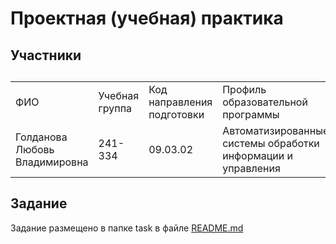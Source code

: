 # Проектная (учебная) практика
<h2>Участники<h2>
<table>
    <tr>
        <td>ФИО</td>
        <td>Учебная группа</td>
        <td>Код направления подготовки</td>
        <td>Профиль образовательной программы</td>
    </tr>
    <tr>
        <td>Голданова Любовь Владимировна</td>
          <td>241-334</td>   
        <td>09.03.02</td> 
        <td>Автоматизированные системы обработки информации и управления</td>
</table>
<h2>Задание</h2>
    
Задание размещено в папке task в файле [README.md]([https://www.example.com](https://github.com/Lyubov1995/mospolytech_practice_2025/tree/main/task/))
